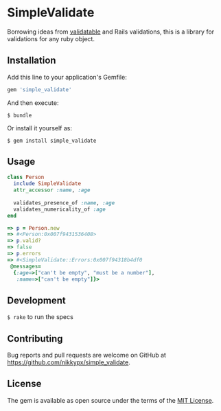 # SimpleValidate

Borrowing ideas from [validatable](https://github.com/jnunemaker/validatable) and Rails validations, this is a library for validations for any ruby object.

## Installation

Add this line to your application's Gemfile:

```ruby
gem 'simple_validate'
```

And then execute:

    $ bundle

Or install it yourself as:

    $ gem install simple_validate

## Usage

```ruby
class Person
  include SimpleValidate
  attr_accessor :name, :age
  
  validates_presence_of :name, :age
  validates_numericality_of :age
end

=> p = Person.new
=> #<Person:0x007f9431536408>
=> p.valid?
=> false
=> p.errors
=> #<SimpleValidate::Errors:0x007f94318b4df0
 @messages=
  {:age=>["can't be empty", "must be a number"],
   :name=>["can't be empty"]}>
```

## Development

`$ rake` to run the specs

## Contributing

Bug reports and pull requests are welcome on GitHub at https://github.com/nikkypx/simple_validate.


## License

The gem is available as open source under the terms of the [MIT License](http://opensource.org/licenses/MIT).

